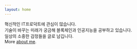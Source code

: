 ```yaml
---
layout: home
---
```


혁신적인 IT프로덕트에 관심이 많습니다.  
기술이 바꾸는 미래가 궁금해 블록체인과 인공지능을 공부하고 있습니다.  
일상의 소중한 감정들을 글로 남깁니다.  
More [about me](/about/).
